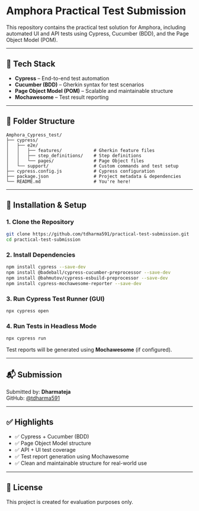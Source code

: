 # Amphora Practical Test Submission

This repository contains the practical test solution for Amphora, including automated UI and API tests using Cypress, Cucumber (BDD), and the Page Object Model (POM).

---

## 🔧 Tech Stack

- **Cypress** – End-to-end test automation
- **Cucumber (BDD)** – Gherkin syntax for test scenarios
- **Page Object Model (POM)** – Scalable and maintainable structure
- **Mochawesome** – Test result reporting

---

## 📁 Folder Structure

```
Amphora_Cypress_test/
├── cypress/
│   ├── e2e/
│   │   ├── features/            # Gherkin feature files
│   │   ├── step_definitions/    # Step definitions
│   │   └── pages/               # Page Object files
│   └── support/                 # Custom commands and test setup
├── cypress.config.js            # Cypress configuration
├── package.json                 # Project metadata & dependencies
└── README.md                    # You're here!
```

---

## 🚀 Installation & Setup

### 1. Clone the Repository

```bash
git clone https://github.com/tdharma591/practical-test-submission.git
cd practical-test-submission
```

### 2. Install Dependencies

```bash
npm install cypress --save-dev
npm install @badeball/cypress-cucumber-preprocessor --save-dev
npm install @bahmutov/cypress-esbuild-preprocessor --save-dev
npm install cypress-mochawesome-reporter --save-dev
```

### 3. Run Cypress Test Runner (GUI)

```bash
npx cypress open
```

### 4. Run Tests in Headless Mode

```bash
npx cypress run
```

Test reports will be generated using **Mochawesome** (if configured).

---

## 📬 Submission

Submitted by: **Dharmateja**  
GitHub: [@tdharma591](https://github.com/tdharma591)

---

## ✅ Highlights

- ✅ Cypress + Cucumber (BDD)
- ✅ Page Object Model structure
- ✅ API + UI test coverage
- ✅ Test report generation using Mochawesome
- ✅ Clean and maintainable structure for real-world use

---

## 📄 License

This project is created for evaluation purposes only.
